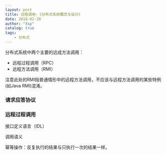 ```yaml
---
layout: post
title: 远程调用-《分布式系统概念与设计》
date: 2018-02-20
author: "Xsp"
catalog: true
tags:
    - 分布式
---
```


分布式系统中两个主要的远成方法调用：
+ 远程过程调用（RPC）
+ 远程方法调用（RMI）

注意此处的RMI指普通情形中的远程方法调用，不应该与远程方法调用的某些特例(如Java RMI)混淆。

### 请求应答协议

### 远程过程调用

接口定义语言（IDL）

调用语义

幂等操作：反复执行的结果与只执行一次的结果一样。
